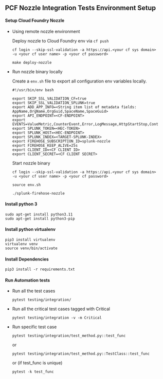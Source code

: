## PCF Nozzle Integration Tests Environment Setup

#### Setup Cloud Foundry Nozzle
 - Using remote nozzle environment

    Deploy nozzle to Cloud Foundry env via `cf push`
    ```
    cf login --skip-ssl-validation -a https://api.<your cf sys domain> -u <your cf user name> -p <your cf password>
    
    make deploy-nozzle
    ```
 - Run nozzle binary locally

    Create a `env.sh` file to export all configuration env variables locally.
    ``````
    #!/usr/bin/env bash
     
    export SKIP_SSL_VALIDATION_CF=true
    export SKIP_SSL_VALIDATION_SPLUNK=true
    export ADD_APP_INFO=<String item list of metadata fields: AppName,OrgName,OrgGuid,SpaceName,SpaceGuid>
    export API_ENDPOINT=<CF-ENDPOINT>
    export EVENTS=ValueMetric,CounterEvent,Error,LogMessage,HttpStartStop,ContainerMetric
    export SPLUNK_TOKEN=<HEC-TOKEN>
    export SPLUNK_HOST=<HEC-ENDPOINT>
    export SPLUNK_INDEX=<TARGET-SPLUNK-INDEX>
    export FIREHOSE_SUBSCRIPTION_ID=splunk-nozzle
    export FIREHOSE_KEEP_ALIVE=25s
    export CLIENT_ID=<CF CLIENT ID>
    export CLIENT_SECRET=<CF CLIENT SECRET>
    ``````
    Start nozzle binary
    ```
    cf login --skip-ssl-validation -a https://api.<your cf sys domain> -u <your cf user name> -p <your cf password>
    
    source env.sh
    
    ./splunk-firehose-nozzle
    ```
#### Install python 3

    sudo apt-get install python3.11
    sudo apt-get install python3-pip
    
#### Install python virtualenv

    pip3 install virtualenv
    virtualenv venv
    source venv/bin/activate

#### Install Dependencies

    pip3 install -r requirements.txt

#### Run Automation tests

  - Run all the test cases
      ```
      pytest testing/integration/
      ```

  - Run all the critical test cases tagged with Critical
      ```
      pytest testing/integration -v -m Critical
      ```
    
  - Run specific test case
      ```
      pytest testing/integration/test_method.py::test_func
      ```
      or
      ```
      pytest testing/integration/test_method.py::TestClass::test_func
      ```
      or (if test_func is unique)
      ```
      pytest -k test_func
      ```